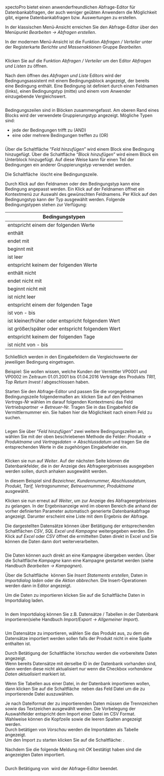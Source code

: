 <!DOCTYPE html>
<html>
<head>
<meta charset="utf-8">
<meta name="viewport" content="width=device-width, initial-scale=1.0">
<title>600_Abfragen_erstellen.md</title>
<link rel="stylesheet" href="https://stackedit.io/res-min/themes/base.css" />
<script type="text/javascript" src="https://cdn.mathjax.org/mathjax/latest/MathJax.js?config=TeX-AMS_HTML"></script>
</head>
<body><div class="container"><p>xpectoPro bietet einen anwenderfreundlichen Abfrage-Editor für Datenbankabfragen, der auch weniger geübten Anwendern die Möglichkeit gibt, eigene Datenbankabfragen bzw. Auswertungen zu erstellen.</p>

<p>In der klassischen Menü-Ansicht erreichen Sie den Abfrage-Editor über den Menüpunkt <em>Bearbeiten → Abfragen erstellen</em>.</p>

<p>In der modernen Menü-Ansicht ist die Funktion <em>Abfragen / Verteiler</em> unter der Registerkarte <em>Berichte und Massenaktionen</em> Gruppe <em>Bearbeiten.</em></p>

<p><img src="http://xpecto.github.io/docs/img/img_1461657987778.png" alt="" title=""></p>

<p>Klicken Sie auf die Funktion <em>Abfragen / Verteiler</em> um den Editor <em>Abfragen und Listen</em> zu öffnen.</p>

<p>Nach dem öffnen des <em>Abfragen und Liste</em> Editors wird der Bedingungsassistent mit einem Bedingungsblock angezeigt, der bereits eine Bedingung enthält. Eine Bedingung ist definiert durch einen Feldnamen (links), einen Bedingungstyp (mitte) und einem vom Anwender einzugebende Vergleichswert. </p>

<p><img src="http://xpecto.github.io/docs/img/img_1461660884744.png" alt="" title=""></p>

<p>Bedingungszeilen sind in Blöcken zusammengefasst. Am oberen Rand eines Blocks wird der verwendete Gruppierungstyp angezeigt. Mögliche Typen sind:</p>

<ul>
<li>jede der Bedingungen trifft zu (AND)  </li>
<li>eine oder mehrere Bedingungen treffen zu (OR)</li>
</ul>

<p><img src="http://xpecto.github.io/docs/img/img_1461661044973.png" alt="" title=""></p>

<p>Über die Schaltfläche “<em>Feld hinzufügen</em>” wird einem Block eine Bedingung hinzugefügt. Über die Schaltfläche “<em>Block hinzufügen</em>” wird einem Block ein Unterblock hinzugefügt. Auf diese Weise kann für einen Teil der Bedingungen ein anderer Gruppierungstyp verwendet werden.</p>

<p>Die Schaltfläche  <img src="http://xpecto.github.io/docs/img/img_1461661108624.png" alt="" title=""> löscht eine Bedingungszeile.</p>

<p>Durch Klick auf den Feldnamen oder den Bedingungstyp kann eine Bedingung angepasst werden. Ein Klick auf der Feldnamen öffnet ein Kontextmenü zur Auswahl des gewünschten Feldnamens. Per Klick auf den Bedingungstyp kann der Typ ausgewählt werden. Folgende Bedingungstypen stehen zur  Verfügung:</p>

<table>
<thead>
<tr>
  <th>Bedingungstypen</th>
</tr>
</thead>
<tbody><tr>
  <td>entspricht einem der folgenden Werte</td>
</tr>
<tr>
  <td>enthält</td>
</tr>
<tr>
  <td>endet mit</td>
</tr>
<tr>
  <td>beginnt mit</td>
</tr>
<tr>
  <td>ist leer</td>
</tr>
<tr>
  <td>entspricht keinem der folgenden Werte</td>
</tr>
<tr>
  <td>enthält nicht</td>
</tr>
<tr>
  <td>endet nicht mit</td>
</tr>
<tr>
  <td>beginnt nicht mit</td>
</tr>
<tr>
  <td>ist nicht leer</td>
</tr>
<tr>
  <td>entspricht einem der folgenden Tage</td>
</tr>
<tr>
  <td>ist von - bis</td>
</tr>
<tr>
  <td>ist kleiner/früher oder entspricht folgendem Wert</td>
</tr>
<tr>
  <td>ist größer/später oder entspricht folgendem Wert</td>
</tr>
<tr>
  <td>entspricht keinem der folgenden Tage</td>
</tr>
<tr>
  <td>ist nicht von - bis</td>
</tr>
</tbody></table>


<p>Schließlich werden in den Eingabefeldern die Vergleichswerte der jeweiligen Bedingung eingetragen.</p>

<p>Beispiel: Sie wollen wissen, welche Kunden der Vermittler VP0001 und VP0002 im Zeitraum 01.01.2001 bis 01.04.2016 Verträge des Produkts <em>TRI1, Top Return Invest I</em> abgeschlossen haben.</p>

<p>Starten Sie den Abfrage-Editor und passen Sie die vorgegebene Bedingungszeile folgendermaßen an: klicken Sie auf den Feldnamen <em>Vertrags-Nr</em> wählen im darauf folgenden Kontextmenü das Feld <em>Vertriebspartner → Betreuer-Nr.</em> Tragen Sie in das Eingabefeld die Vermittlernummer ein. Sie haben hier die Möglichkeit nach einem Feld zu suchen. </p>

<p><img src="http://xpecto.github.io/docs/img/img_1461661794519.png" alt="" title=""></p>

<p>Legen Sie über “<em>Feld hinzufügen</em>” zwei weitere Bedingungszeilen an, wählen Sie mit der oben beschriebenen Methode die Felder: <em>Produkte → Produktname</em> und <em>Vertragsdaten → Abschlussdatum</em> und tragen Sie die entsprechenden Werte in die zugehörigen Eingabefelder ein.</p>

<p><img src="http://xpecto.github.io/docs/img/img_1461663211041.png" alt="" title=""></p>

<p>Klicken sie nun auf <em>Weiter</em>. Auf der nächsten Seite können die Datenbankfelder, die in der Anzeige des Abfrageergebnisses ausgegeben werden sollen, durch anhaken ausgewählt werden.</p>

<p><img src="http://xpecto.github.io/docs/img/img_1461663371382.png" alt="" title=""> <br>
In diesem Beispiel sind <em>Bezeichner, Kundennummer, Abschlussdatum, Produkt, Tarif, Vertragsnummer, Betreuernummer, Produktname</em> ausgewählt.</p>

<p>Klicken sie nun erneut auf <em>Weiter</em>, um zur Anzeige des Abfrageergebnisses zu gelangen. In der Ergebnisanzeige wird im oberen Bereich die anhand der vorher definierten Parameter automatisch generierte Datenbankabfrage angezeigt. Darunter erscheint eine Liste mit dem Ergebnis der Abfrage.</p>

<p>Die dargestellten Datensätze können über Betätigung der entsprechenden Schaltflächen  <em>CSV</em>, <em>SQL</em> <em>Excel</em> und <em>Kampagne</em> weitergegeben werden. Ein Klick auf <em>Excel</em> oder <em>CSV</em> öffnet die ermittelten Daten direkt in Excel und Sie können die Daten dann dort weiterverarbeiten.  </p>

<p><img src="http://xpecto.github.io/docs/img/img_1461663524234.png" alt="" title=""></p>

<p>Die Daten können auch direkt an eine Kampagne übergeben werden. Über die Schaltfläche <em>Kampagne</em> kann eine Kampagne gestartet werden (siehe  Handbuch <em>Bearbeiten → Kampagnen</em>). </p>

<p>Über die Schaltfläche <img src="http://xpecto.github.io/docs/img/img_1461663694281.png" alt="" title=""> können Sie <em>Insert Statements erstellen</em>, Daten in <em>Importdialog laden</em> oder die <em>Aktion abbrechen</em>.  Die Insert-Operationen werden dann in Editor angezeigt.</p>

<p>Um die Daten zu importieren klicken Sie auf die Schaltfläche Daten in Importdialog laden.</p>

<p><img src="http://xpecto.github.io/docs/img/img_1461663786302.png" alt="" title=""></p>

<p>In dem Importdialog können Sie z.B. Datensätze / Tabellen in der Datenbank importieren(siehe Handbuch <em>Import/Export → Allgemeiner Import</em>). </p>

<p><img src="http://xpecto.github.io/docs/img/img_1461664576287.png" alt="" title=""></p>

<p>Um Datensätze zu importieren, wählen Sie das Produkt aus, zu dem die Datensätze importiert werden sollen  falls der Produkt nicht in eine Spalte enthalten ist. </p>

<p>Durch Betätigung der Schaltfläche <em>Vorschau</em> werden die vorbereitete Daten angezeigt. <br>
Wenn bereits Datensätze mit derselbe ID in der Datenbank vorhanden sind, dann werden diese nicht aktualisiert nur wenn die Checkbox <em>vorhandene Daten aktualisiert</em> markiert ist.</p>

<p>Wenn Sie Tabellen aus einer Datei, in der Datenbank importieren wollen, dann klicken Sie auf die Schaltfläche  <img src="http://xpecto.github.io/docs/img/img_1421152862771.png" alt="" title="">  neben das Feld Datei um die zu importierende Datei auszuwählen.</p>

<p>Je nach Dateiformat der zu importierenden Daten müssen die Trennzeichen sowie das Textzeichen ausgewählt werden. Die Vorbelegung der Auswahlfelder entspricht dem Import einer Datei im CSV Format.  <br>
Wahlweise können die Kopfzeile sowie die leeren Spalten angezeigt werden.  <br>
Durch betätigen von <em>Vorschau</em> werden die Importdaten als Tabelle angezeigt. <br>
 Um den Import zu starten klicken Sie auf die Schaltfläche: <img src="http://xpecto.github.io/docs/img/img_1421159892128.png" alt="" title="">.</p>

<p>Nachdem Sie die folgende Meldung mit <em>OK</em> bestätigt haben sind die angezeigten Daten importiert. </p>

<p><img src="http://xpecto.github.io/docs/img/img_1421160002075.png" alt="" title=""></p>

<p>Durch Betätigung von <img src="http://xpecto.github.io/docs/img/img_1431935009760.png" alt="" title="">  wird der Abfrage-Editor beendet.</p></div></body>
</html>